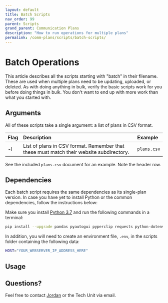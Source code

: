 ```yaml
---
layout: default
title: Batch Scripts
nav_order: 99
parent: Scripts
grand_parent: Communication Plans
description: "How to run operations for multiple plans"
permalink: /comm-plans/scripts/batch-scripts/
---
```


# Batch Operations
This article describes all the scripts starting with "batch" in their filename. These are used when multiple plans need to be updating, uploaded, or deleted. As with doing anything in bulk, verify the basic scripts work for you before doing things in bulk. You don't want to end up with more work than what you started with.

## Arguments
All of these scripts take a single argument: a list of plans in CSV format.

| Flag | Description | Example |
|:--- |:--- |:---|
| -l | List of plans in CSV format. Remember that these must match their website subdirectory. | `plans.csv` |

See the included `plans.csv` document for an example. Note the header row.

## Dependencies
Each batch script requires the same dependencies as its single-plan version. In case you have yet to install Python or the common dependencies, follow the instructions below:

Make sure you install [Python 3.7](https://www.python.org/downloads/release/python-374/) and run the following commands in a terminal:

```bash
pip install --upgrade pandas pyautogui pyperclip requests python-dotenv
```

In addition, you will need to create an environment file, `.env`, in the scripts folder containing the following data:

```bash
HOST="YOUR_WEBSERVER_IP_ADDRESS_HERE"
```

## Usage

## Questions?
Feel free to contact [Jordan](mailto:jordan.scruggs@msstate.edu) or the Tech Unit via email.
